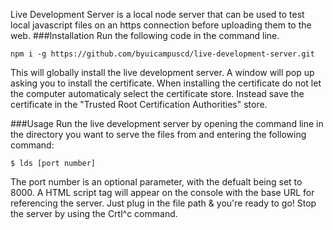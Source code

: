 Live Development Server is a local node server that can be used to test local javascript files on an https connection before uploading them to the web.
###Installation
Run the following code in the command line.

```
npm i -g https://github.com/byuicampuscd/live-development-server.git
```
This will globally install the live development server. A window will pop up asking you to install the certificate. When installing the certificate do not let the computer automaticaly select the certificate store. Instead save the certificate in the "Trusted Root Certification Authorities" store. 


###Usage
Run the live development server by opening the command line in the directory you want to serve the files from and entering the following command:
```
$ lds [port number]
```
The port number is an optional parameter, with the defualt being set to 8000.
A HTML script tag will appear on the console with the base URL for referencing the server. Just plug in the file path & you're ready to go!
Stop the server by using the Crtl^c command.
